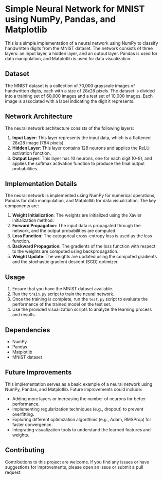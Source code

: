 # Simple Neural Network for MNIST using NumPy, Pandas, and Matplotlib

This is a simple implementation of a neural network using NumPy to classify handwritten digits from the MNIST dataset. The network consists of three layers: an input layer, a hidden layer, and an output layer. Pandas is used for data manipulation, and Matplotlib is used for data visualization.

## Dataset

The MNIST dataset is a collection of 70,000 grayscale images of handwritten digits, each with a size of 28x28 pixels. The dataset is divided into a training set of 60,000 images and a test set of 10,000 images. Each image is associated with a label indicating the digit it represents.

## Network Architecture

The neural network architecture consists of the following layers:

1. **Input Layer**: This layer represents the input data, which is a flattened 28x28 image (784 pixels).
2. **Hidden Layer**: This layer contains 128 neurons and applies the ReLU activation function.
3. **Output Layer**: This layer has 10 neurons, one for each digit (0-9), and applies the softmax activation function to produce the final output probabilities.

## Implementation Details

The neural network is implemented using NumPy for numerical operations, Pandas for data manipulation, and Matplotlib for data visualization. The key components are:

1. **Weight Initialization**: The weights are initialized using the Xavier initialization method.
2. **Forward Propagation**: The input data is propagated through the network, and the output probabilities are computed.
3. **Loss Function**: The categorical cross-entropy loss is used as the loss function.
4. **Backward Propagation**: The gradients of the loss function with respect to the weights are computed using backpropagation.
5. **Weight Update**: The weights are updated using the computed gradients and the stochastic gradient descent (SGD) optimizer.

## Usage

1. Ensure that you have the MNIST dataset available.
2. Run the `train.py` script to train the neural network.
3. Once the training is complete, run the `test.py` script to evaluate the performance of the trained model on the test set.
4. Use the provided visualization scripts to analyze the learning process and results.

## Dependencies

- NumPy
- Pandas
- Matplotlib
- MNIST dataset

## Future Improvements

This implementation serves as a basic example of a neural network using NumPy, Pandas, and Matplotlib. Future improvements could include:

- Adding more layers or increasing the number of neurons for better performance.
- Implementing regularization techniques (e.g., dropout) to prevent overfitting.
- Exploring different optimization algorithms (e.g., Adam, RMSProp) for faster convergence.
- Integrating visualization tools to understand the learned features and weights.

## Contributing

Contributions to this project are welcome. If you find any issues or have suggestions for improvements, please open an issue or submit a pull request.